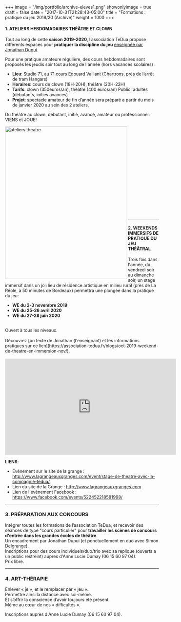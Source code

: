 +++
image = "/img/portfolio/archive-eleves1.png"
showonlyimage = true
draft = false
date = "2017-10-31T21:28:43-05:00"
title = "Formations : pratique du jeu 2018/20 (Archive)"
weight = 1000
+++
<!--more-->

#### 1. ATELIERS HEBDOMADAIRES THÉÂTRE ET CLOWN

Tout au long de cette **saison 2019-2020**, l’association TeDua propose différents espaces pour **pratiquer la discipline du jeu** [enseignée par Jonathan Dupui](https://association-tedua.fr/blogs/jonathan-dupui-enseignant-discipline-du-jeu-theatre-clown).

Pour  une pratique amateure régulière, des cours hebdomadaires sont proposés les jeudis soir tout au long de l'année (hors vacances scolaires) : <br>
- **Lieu**: Studio 71, au 71 cours Edouard Vaillant (Chartrons, près de l’arrêt de tram Hangars) <br>
- **Horaires**: cours de clown (18H-20H), théâtre (20H-22H) <br>
- **Tarifs**: clown (350euros/an), théâtre (400 euros/an) Public: adultes (débutants, inities avances) <br>
- **Projet**: spectacle amateur de fin d’année sera préparé a partir du mois de janvier 2020 au sein des 2 ateliers. <br>

Du théâtre au clown, débutant, initié, avancé, amateur ou professionnel:
VIENS et JOUE!

 <img src="/img/theatre20192020.jpg" alt="ateliers theatre" style="width:400px;height:500px;" align="left" hspace=”100”> 


<br>
 <br>
<br>
 <br>
<br>
 <br>
<br>
 <br>
<br>
 <br>
<br>
 <br>
<br>
 <br>
<br>
 <br>
<br>

   
----------------------------

#### 2. WEEKENDS IMMERSIFS DE PRATIQUE DU JEU THÉÂTRAL
Trois fois dans l'année, du vendredi soir au dimanche soir, un stage immersif dans un joli lieu de résidence artistique en milieu rural (près de La Réole, à 50 minutes de Bordeaux) permettra une plongée dans la pratique du jeu:<br>
- **WE du 2-3 novembre 2019** <br>
- **WE du 25-26 avril 2020** <br>
- **WE du 27-28 juin 2020** <br>
 <br>
Ouvert à tous les niveaux.<br>
<br>
Découvrez [un texte de Jonathan (l'enseignant) et les informations pratiques sur ce lien](https://association-tedua.fr/blogs/oct-2019-weekend-de-theatre-en-immersion-nov/).
<br>
<br>
<iframe width="560" height="315" src="https://www.youtube.com/embed/XrEOK27KugE" frameborder="0" allow="accelerometer; autoplay; encrypted-media; gyroscope; picture-in-picture" allowfullscreen></iframe>
 <br>


 
**LIENS**:<br>
- Événement sur le site de la grange : http://www.lagrangeauxgranges.com/event/stage-de-theatre-avec-la-compagnie-tedua/ <br>
- Lien du site de la Grange : http://www.lagrangeauxgranges.com <br>
- Lien de l'événement Facebook : https://www.facebook.com/events/522452218581998/ <br>

-----------------------------
### 3. PRÉPARATION AUX CONCOURS
Intégrer toutes les formations de l’association TeDua, et recevoir des séances de type "cours particulier" pour **travailler les scènes de concours d'entrée dans les grandes écoles de théâtre**.  
Un encadrement par Jonathan Dupui (et ponctuellement en duo avec Simon Delgrange).
<br>Inscriptions pour des cours individuels/duo/trio avec sa replique (ouverts a un public restreint) aupres d'Anne Lucie Dumay (06 15 60 97 04).
<br>Prix libre.

------------------
### 4. ART-THÉRAPIE  
Enlever « je », et le remplacer par « jeu ».    
Permettre ainsi la distance avec soi-même.    
Et s’offrir la conscience d’avoir toujours été présent.   
Même au cœur de nos « difficultés ».

Inscriptions auprès d'Anne Lucie Dumay (06 15 60 97 04).
